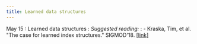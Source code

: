 ```yaml
---
title: Learned data structures
---
```


May 15
: Learned data structures
: *Suggested reading:*
: - Kraska, Tim, et al. "The case for learned index structures." SIGMOD'18. [[link]](https://arxiv.org/pdf/1712.01208.pdf)
